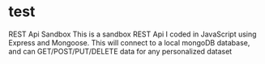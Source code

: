 # test
REST Api Sandbox
This is a sandbox REST Api I coded in JavaScript using Express and Mongoose. This will connect to a local mongoDB database,
and can GET/POST/PUT/DELETE data for any personalized dataset
